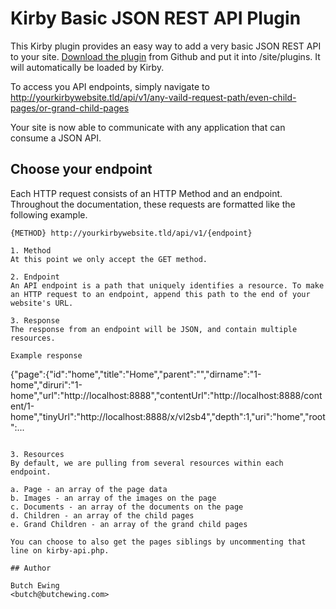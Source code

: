# Kirby Basic JSON REST API Plugin

This Kirby plugin provides an easy way to add a very basic JSON REST API to your site. [Download the plugin](https://github.com/butchewing/kirby-api/archive/master.zip) from Github and put it into /site/plugins. It will automatically be loaded by Kirby.

To access you API endpoints, simply navigate to http://yourkirbywebsite.tld/api/v1/any-vaild-request-path/even-child-pages/or-grand-child-pages

Your site is now able to communicate with any application that can consume a JSON API.

## Choose your endpoint

Each HTTP request consists of an HTTP Method and an endpoint. Throughout the documentation, these requests are formatted like the following example.

```
{METHOD} http://yourkirbywebsite.tld/api/v1/{endpoint}

1. Method
At this point we only accept the GET method.

2. Endpoint
An API endpoint is a path that uniquely identifies a resource. To make an HTTP request to an endpoint, append this path to the end of your website's URL.

3. Response
The response from an endpoint will be JSON, and contain multiple resources.

Example response
```
{"page":{"id":"home","title":"Home","parent":"","dirname":"1-home","diruri":"1-home","url":"http:\/\/localhost:8888","contentUrl":"http:\/\/localhost:8888\/content\/1-home","tinyUrl":"http:\/\/localhost:8888\/x\/vl2sb4","depth":1,"uri":"home","root":...
```

3. Resources
By default, we are pulling from several resources within each endpoint.

a. Page - an array of the page data
b. Images - an array of the images on the page
c. Documents - an array of the documents on the page
d. Children - an array of the child pages
e. Grand Children - an array of the grand child pages

You can choose to also get the pages siblings by uncommenting that line on kirby-api.php.

## Author

Butch Ewing
<butch@butchewing.com>